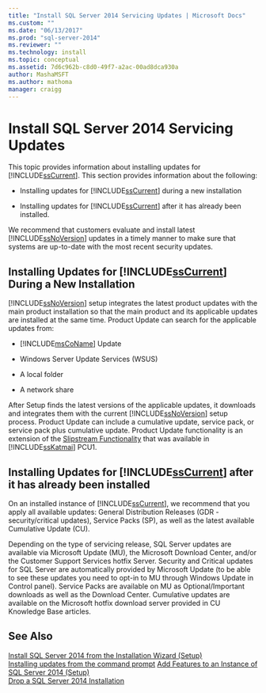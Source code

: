 ```yaml
---
title: "Install SQL Server 2014 Servicing Updates | Microsoft Docs"
ms.custom: ""
ms.date: "06/13/2017"
ms.prod: "sql-server-2014"
ms.reviewer: ""
ms.technology: install
ms.topic: conceptual
ms.assetid: 7d6c962b-c8d0-49f7-a2ac-00ad8dca930a
author: MashaMSFT
ms.author: mathoma
manager: craigg
---
```

# Install SQL Server 2014 Servicing Updates
  This topic provides information about installing updates for [!INCLUDE[ssCurrent](../../includes/sscurrent-md.md)]. This section provides information about the following:  
  
-   Installing updates for [!INCLUDE[ssCurrent](../../includes/sscurrent-md.md)] during a new installation  
  
-   Installing updates for [!INCLUDE[ssCurrent](../../includes/sscurrent-md.md)] after it has already been installed.  
  
 We recommend that customers evaluate and install latest [!INCLUDE[ssNoVersion](../../includes/ssnoversion-md.md)] updates in a timely manner to make sure that systems are up-to-date with the most recent security updates.  
  
## Installing Updates for [!INCLUDE[ssCurrent](../../includes/sscurrent-md.md)] During a New Installation  
 [!INCLUDE[ssNoVersion](../../includes/ssnoversion-md.md)] setup integrates the latest product updates with the main product installation so that the main product and its applicable updates are installed at the same time. Product Update can search for the applicable updates from:  
  
-   [!INCLUDE[msCoName](../../includes/msconame-md.md)] Update  
  
-   Windows Server Update Services (WSUS)  
  
-   A local folder  
  
-   A network share  
  
 After Setup finds the latest versions of the applicable updates, it downloads and integrates them with the current [!INCLUDE[ssNoVersion](../../includes/ssnoversion-md.md)] setup process. Product Update can include a cumulative update, service pack, or service pack plus cumulative update. Product Update functionality is an extension of the [Slipstream Functionality](https://go.microsoft.com/fwlink/?LinkId=219945) that was available in [!INCLUDE[ssKatmai](../../includes/sskatmai-md.md)] PCU1.  
  
## Installing Updates for [!INCLUDE[ssCurrent](../../includes/sscurrent-md.md)] after it has already been installed  
 On an installed instance of [!INCLUDE[ssCurrent](../../includes/sscurrent-md.md)], we recommend that you apply all available updates: General Distribution Releases (GDR - security/critical updates), Service Packs (SP), as well as the latest available Cumulative Update (CU).  
  
 Depending on the type of servicing release, SQL Server updates are available via Microsoft Update (MU), the Microsoft Download Center, and/or the Customer Support Services hotfix Server. Security and Critical updates for SQL Server are automatically provided by Microsoft Update (to be able to see these updates you need to opt-in to MU through Windows Update in Control panel). Service Packs are available on MU as Optional/Important downloads as well as the Download Center. Cumulative updates are available on the Microsoft hotfix download server provided in CU Knowledge Base articles.  
  
## See Also  
 [Install SQL Server 2014 from the Installation Wizard &#40;Setup&#41;](install-sql-server-from-the-installation-wizard-setup.md)   
 [Installing updates from the command prompt](installing-updates-from-the-command-prompt.md)
 [Add Features to an Instance of SQL Server 2014 &#40;Setup&#41;](add-features-to-an-instance-of-sql-server-setup.md)   
 [Drop a SQL Server 2014 Installation](repair-a-failed-sql-server-installation.md)  
  
  
